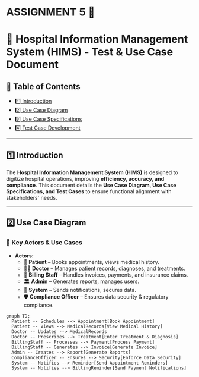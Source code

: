 # ASSIGNMENT 5 📁
# 🏥 Hospital Information Management System (HIMS) - Test & Use Case Document  

## 📌 Table of Contents  
- [1️⃣ Introduction](./Introduction.md)  
- [2️⃣ Use Case Diagram](./UseCaseDiagrams.md)  
- [3️⃣ Use Case Specifications](./UseCaseSpecifications.md)  
- [4️⃣ Test Case Development](./TestCaseDevelopment.md)  


---

## 1️⃣ Introduction  
The **Hospital Information Management System (HIMS)** is designed to digitize hospital operations, improving **efficiency, accuracy, and compliance**. This document details the **Use Case Diagram, Use Case Specifications, and Test Cases** to ensure functional alignment with stakeholders' needs.  

---

## 2️⃣ Use Case Diagram  
### **🎯 Key Actors & Use Cases**  
- **Actors:**  
  - 🏥 **Patient** – Books appointments, views medical history.  
  - 👨‍⚕️ **Doctor** – Manages patient records, diagnoses, and treatments.  
  - 🏪 **Billing Staff** – Handles invoices, payments, and insurance claims.  
  - 🏛️ **Admin** – Generates reports, manages users.  
  - 🔐 **System** – Sends notifications, secures data.  
  - 🛡️ **Compliance Officer** – Ensures data security & regulatory compliance.  

```mermaid
graph TD;
  Patient -- Schedules --> Appointment[Book Appointment]
  Patient -- Views --> MedicalRecords[View Medical History]
  Doctor -- Updates --> MedicalRecords
  Doctor -- Prescribes --> Treatment[Enter Treatment & Diagnosis]
  BillingStaff -- Processes --> Payment[Process Payment]
  BillingStaff -- Generates --> Invoice[Generate Invoice]
  Admin -- Creates --> Report[Generate Reports]
  ComplianceOfficer -- Ensures --> Security[Enforce Data Security]
  System -- Notifies --> Reminder[Send Appointment Reminders]
  System -- Notifies --> BillingReminder[Send Payment Notifications]
